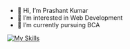 - 👋 Hi, I’m Prashant Kumar
- 👀 I’m interested in Web Development
- 🌱 I’m currently pursuing BCA

[![My Skills](https://skillicons.dev/icons?i=html,css,js,tailwind,react,github,figma&theme=dark)](https://skillicons.dev)

<!---
pkprashantkr/pkprashantkr is a ✨ special ✨ repository because its `README.md` (this file) appears on your GitHub profile.
You can click the Preview link to take a look at your changes.
--->

